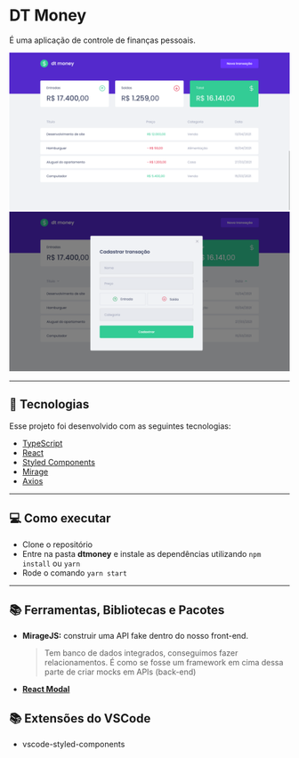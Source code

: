 # DT Money

É uma aplicação de controle de finanças pessoais.

![Dashboard](./docs/images/dashboard.png)
![Modal](./docs/images/modal.png)

---

## 🚀 Tecnologias

Esse projeto foi desenvolvido com as seguintes tecnologias:

- [TypeScript](https://www.typescriptlang.org/)
- [React](https://reactjs.org)
- [Styled Components](https://styled-components.com/)
- [Mirage](https://miragejs.com/)
- [Axios](https://axios-http.com/docs/intro)

---

## 💻 Como executar

- Clone o repositório
- Entre na pasta **dtmoney** e instale as dependências utilizando `npm install` ou `yarn`
- Rode o comando `yarn start`

---

## 📚 Ferramentas, Bibliotecas e Pacotes

- **MirageJS:** construir uma API fake dentro do nosso front-end. 
  > Tem banco de dados integrados, conseguimos fazer relacionamentos. É como se fosse um framework em cima dessa parte de criar mocks em APIs (back-end)

- [**React Modal**](https://github.com/reactjs/react-modal)


## 📚 Extensões do VSCode

- vscode-styled-components